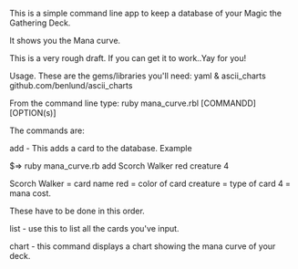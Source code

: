 This is a simple command line app to keep a database of your Magic the Gathering
Deck.

It shows you the Mana curve.

This is a very rough draft. If you can get it to work..Yay for you!

Usage.
These are the gems/libraries you'll need:
yaml & ascii_charts
github.com/benlund/ascii_charts

From the command line type:
ruby mana_curve.rbl [COMMANDD] [OPTION(s)] 

The commands are:

add - This adds a card to the database. Example

$=> ruby mana_curve.rb add Scorch Walker red creature 4

Scorch Walker = card name
red = color of card
creature = type of card
4 = mana cost.

These have to be done in this order.

list - use this to list all the cards you've input.

chart - this command displays a chart showing the mana curve of your deck.
